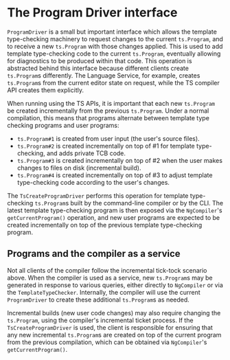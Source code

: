 # The Program Driver interface

`ProgramDriver` is a small but important interface which allows the template type-checking machinery to request changes to the current `ts.Program`, and to receive a new `ts.Program` with those changes applied. This is used to add template type-checking code to the current `ts.Program`, eventually allowing for diagnostics to be produced within that code. This operation is abstracted behind this interface because different clients create `ts.Program`s differently. The Language Service, for example, creates `ts.Program`s from the current editor state on request, while the TS compiler API creates them explicitly.

When running using the TS APIs, it is important that each new `ts.Program` be created incrementally from the previous `ts.Program`. Under a normal compilation, this means that programs alternate between template type checking programs and user programs:

* `ts.Program#1` is created from user input (the user's source files).
* `ts.Program#2` is created incrementally on top of #1 for template type-checking, and adds private TCB code.
* `ts.Program#3` is created incrementally on top of #2 when the user makes changes to files on disk (incremental build).
* `ts.Program#4` is created incrementally on top of #3 to adjust template type-checking code according to the user's changes.

The `TsCreateProgramDriver` performs this operation for template type-checking `ts.Program`s built by the command-line compiler or by the CLI. The latest template type-checking program is then exposed via the `NgCompiler`'s `getCurrentProgram()` operation, and new user programs are expected to be created incrementally on top of the previous template type-checking program.

## Programs and the compiler as a service

Not all clients of the compiler follow the incremental tick-tock scenario above. When the compiler is used as a service, new `ts.Program`s may be generated in response to various queries, either directly to `NgCompiler` or via the `TemplateTypeChecker`. Internally, the compiler will use the current `ProgramDriver` to create these additional `ts.Program`s as needed.

Incremental builds (new user code changes) may also require changing the `ts.Program`, using the compiler's incremental ticket process. If the `TsCreateProgramDriver` is used, the client is responsible for ensuring that any new incremental `ts.Program`s are created on top of the current program from the previous compilation, which can be obtained via `NgCompiler`'s `getCurrentProgram()`.
